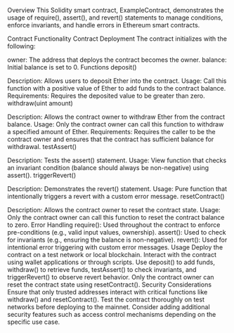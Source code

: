 Overview
This Solidity smart contract, ExampleContract, demonstrates the usage of require(), assert(), and revert() statements to manage conditions, enforce invariants, and handle errors in Ethereum smart contracts.

Contract Functionality
Contract Deployment
The contract initializes with the following:

owner: The address that deploys the contract becomes the owner.
balance: Initial balance is set to 0.
Functions
deposit()

Description: Allows users to deposit Ether into the contract.
Usage: Call this function with a positive value of Ether to add funds to the contract balance.
Requirements: Requires the deposited value to be greater than zero.
withdraw(uint amount)

Description: Allows the contract owner to withdraw Ether from the contract balance.
Usage: Only the contract owner can call this function to withdraw a specified amount of Ether.
Requirements: Requires the caller to be the contract owner and ensures that the contract has sufficient balance for withdrawal.
testAssert()

Description: Tests the assert() statement.
Usage: View function that checks an invariant condition (balance should always be non-negative) using assert().
triggerRevert()

Description: Demonstrates the revert() statement.
Usage: Pure function that intentionally triggers a revert with a custom error message.
resetContract()

Description: Allows the contract owner to reset the contract state.
Usage: Only the contract owner can call this function to reset the contract balance to zero.
Error Handling
require(): Used throughout the contract to enforce pre-conditions (e.g., valid input values, ownership).
assert(): Used to check for invariants (e.g., ensuring the balance is non-negative).
revert(): Used for intentional error triggering with custom error messages.
Usage
Deploy the contract on a test network or local blockchain.
Interact with the contract using wallet applications or through scripts.
Use deposit() to add funds, withdraw() to retrieve funds, testAssert() to check invariants, and triggerRevert() to observe revert behavior.
Only the contract owner can reset the contract state using resetContract().
Security Considerations
Ensure that only trusted addresses interact with critical functions like withdraw() and resetContract().
Test the contract thoroughly on test networks before deploying to the mainnet.
Consider adding additional security features such as access control mechanisms depending on the specific use case.
